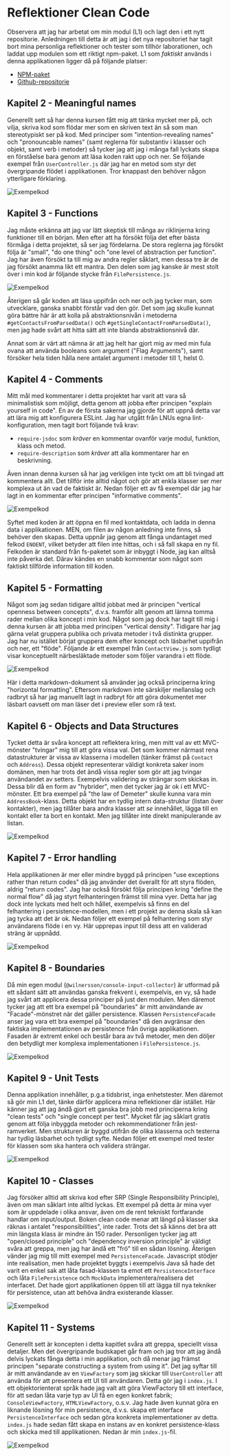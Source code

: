 # Reflektioner Clean Code

Observera att jag har arbetat om min modul (L1) och lagt den i ett nytt repositorie. Anledningen till detta
är att jag i det nya repositoriet har tagit bort mina personliga reflektioner och tester som tillhör
laborationen, och laddat upp modulen som ett riktigt npm-paket. L1 som _faktiskt_ används i denna
applikationen ligger då på följande platser:

- [NPM-paket](https://www.npmjs.com/package/@wilnersson/console-input-collector)
- [Github-repositorie](https://github.com/wilnersson/console-input-collector)

## Kapitel 2 - Meaningful names

Generellt sett så har denna kursen fått mig att tänka mycket mer på, och vilja, skriva kod som flödar
mer som en skriven text än så som man stereotypiskt ser på kod. Med principer som
"intention-revealing names" och "pronouncable names" (samt reglerna för substantiv i klasser och objekt,
samt verb i metoder) så tycker jag att jag i många fall lyckats skapa en förståelse bara genom att
läsa koden rakt upp och ner. Se följande exempel från `UserController.js` där jag har en metod som styr
det övergripande flödet i applikationen. Tror knappast den behöver någon ytterligare förklaring.

![Exempelkod](./img/code-UserController-runMainMenuItem.png)

## Kapitel 3 - Functions

Jag måste erkänna att jag var lätt skeptisk till många av riklinjerna kring funktioner till en början.
Men efter att ha försökt följa det efter bästa förmåga i detta projektet, så ser jag fördelarna.
De stora reglerna jag försökt följa är "small", "do one thing" och "one level of abstraction per function".
Jag har även försökt ta till mig av andra regler såklart, men dessa tre är de jag försökt
anamma likt ett mantra. Den delen som jag kanske är mest stolt över i min kod är följande stycke från
`FilePersistence.js`.

![Exempelkod](./img/code-FilePersistence-parseContactsData.png)

Återigen så går koden att läsa uppifrån och ner och jag tycker man, som utvecklare,
ganska snabbt förstår vad den gör. Det som jag skulle kunnat göra bättre här är att kolla på
abstraktionsnivån i metoderna `#getContactsFromParsedData()` och `#getSingleContactFromParsedData()`,
men jag hade svårt att hitta sätt att inte blanda abstraktionsnivå där.

Annat som är värt att nämna är att jag helt har gjort mig av med min fula ovana att använda booleans som
argument ("Flag Arguments"), samt försöker hela tiden hålla nere antalet argument i metoder till 1, helst 0.

## Kapitel 4 - Comments

Mitt mål med kommentarer i detta projektet har varit att vara så minimalistisk som möjligt, detta genom
att jobba efter principen "explain yourself in code". En av de första sakerna jag gjorde för att uppnå detta
var att lära mig att konfigurera ESLint. Jag har utgått från LNUs egna lint-konfiguration, men tagit bort
följande två krav:

- `require-jsdoc` som _kräver_ en kommentar ovanför varje modul, funktion, klass och metod.
- `require-description` som _kräver_ att alla kommentarer har en beskrivning.

Även innan denna kursen så har jag verkligen inte tyckt om att bli tvingad att kommentera allt. Det
tillför inte alltid något och gör att enkla klasser ser mer komplexa ut än vad de faktiskt är.
Nedan följer ett av få exempel där jag har lagt in en kommentar efter principen "informative comments".

![Exempelkod](./img/code-FilePersistence-loadContentFromFile.png)

Syftet med koden är att öppna en fil med kontaktdata, och ladda in denna data i applikationen. MEN, om filen
av någon anledning inte finns, så behöver den skapas. Detta uppnår jag genom att fånga undantaget med
felkod `ENOENT`, vilket betyder att filen inte hittas, och i så fall skapa en ny fil.
Felkoden är standard från fs-paketet som är inbyggt i Node, jag kan alltså inte påverka det.
Därav kändes en snabb kommentar som något som faktiskt tillförde information till koden.

## Kapitel 5 - Formatting

Något som jag sedan tidigare alltid jobbat med är principen "vertical openness between concepts", d.v.s.
framför allt genom att lämna tomma rader mellan olika koncept i min kod. Något som jag dock har tagit till
mig i denna kursen är att jobba med principen "vertical density". Tidigare har jag gärna velat gruppera
publika och privata metoder i två distinkta grupper. Jag har nu istället börjat gruppera dem efter koncept
och läsbarhet uppifrån och ner, ett "flöde". Följande är ett exempel från `ContactView.js` som tydligt
visar konceptuellt närbesläktade metoder som följer varandra i ett flöde.

![Exempelkod](./img/code-ContactView-printContactPage.png)

Här i detta markdown-dokument så använder jag också principerna kring "horizontal formatting". Eftersom
markdown inte särskiljer mellanslag och radbryt så har jag manuellt lagt in radbryt för att göra dokumentet
mer läsbart oavsett om man läser det i preview eller som rå text.

## Kapitel 6 - Objects and Data Structures

Tycket detta är svåra koncept att reflektera kring, men mitt val av ett MVC-mönster "tvingar" mig till att
göra vissa val. Det som kommer närmast rena datastrukturer är vissa av klasserna i modellen
(tänker främst på `Contact` och `Address`). Dessa objekt representerar väldigt konkreta saker inom domänen,
men har trots det ändå vissa regler som gör att jag tvingar användandet av setters. Exempelvis validering
av strängar som skickas in. Dessa blir då en form av "hybrider", men det tycker jag är ok i ett
MVC-mönster. Ett bra exempel på "the law of Demeter" skulle kunna vara min `AddressBook`-klass. Detta
objekt har en tydlig intern data-struktur (listan över kontakter), men jag tillåter bara andra klasser
att _se_ innehållet, lägga till en kontakt eller ta bort en kontakt. Men jag tillåter inte direkt
manipulerande av listan.

![Exempelkod](./img/code-AddressBook.png)

## Kapitel 7 - Error handling

Hela applikationen är mer eller mindre byggd på principen "use exceptions rather than return codes" då
jag använder det överallt för att styra flöden, aldrig "return codes". Jag har också försökt följa
principen kring "define the normal flow" då jag styrt felhanteringen främst till mina vyer. Detta har jag
dock inte lyckats med helt och hållet, exempelvis så finns en del felhantering i persistence-modellen, men
i ett projekt av denna skala så kan jag tycka att det är ok. Nedan följer ett exempel på felhantering som
styr användarens flöde i en vy. Här upprepas input till dess att en validerad sträng är uppnådd.

![Exempelkod](./img/code-AddressView-collectAddressStreetName.png)

## Kapitel 8 - Boundaries

Då min egen modul (`@wilnersson/console-input-collector`) är utformad på ett sådant sätt att användas
ganska frekvent i, exempelvis, en vy, så hade jag svårt att applicera dessa principer på just den modulen.
Men däremot tycker jag att ett bra exempel på "boundaries" är mitt användande av "Facade"-mönstret när det
gäller persistence. Klassen `PersistenceFacade` anser jag vara ett bra exempel på "boundaries" då den
avgränsar den faktiska implementationen av persistence från övriga applikationen. Fasaden är extremt enkel
och består bara av två metoder, men den döljer den betydligt mer komplexa implementationen i
`FilePersistence.js`.

![Exempelkod](./img/code-PersistenceFacade.png)

## Kapitel 9 - Unit Tests

Denna applikation innehåller, p.g.a tidsbrist, inga enhetstester. Men däremot så gör min L1 det, tänke
därför applicera mina reflektioner där istället. Här känner jag att jag ändå gjort ett ganska bra jobb med
principerna kring "clean tests" och "single concept per test". Mycket får jag såklart gratis genom att
följa inbyggda metoder och rekommendationer från jest-ramverket. Men strukturen är byggd utifrån de olika
klasserna och testerna har tydlig läsbarhet och tydligt syfte. Nedan följer ett exempel med tester för
klassen som ska hantera och validera strängar.

![Exempelkod](./img/code-console-input-collector-StringInput-test.png)

## Kapitel 10 - Classes

Jag försöker alltid att skriva kod efter SRP (Single Responsibility Principle), även om man såklart inte
alltid lyckas. Ett exempel på detta är mina vyer som är uppdelade i olika ansvar, även om de rent tekniskt
fortfarande handlar om input/output. Boken clean code menar att längd på klasser ska räknas i
antalet "responsibilities", inte rader. Trots det så känns det bra att min längsta klass är mindre än 150
rader. Personligen tycker jag att "open/closed principle" och "dependency inversion principle" är väldigt
svåra att greppa, men jag har ändå ett "frö" till en sådan lösning. Återigen vänder jag mig till mitt
exempel med `PersistenceFacade`. Javascript stödjer inte realisation, men hade projektet byggts i
exempelvis Java så hade det varit en enkel sak att låta fasad-klassen ta emot ett `PersistenceInterface`
och låta `FilePersistence` och `MockData` implementera/realisera det interfacet. Det hade gjort
applikationen öppen till att lägga till nya tekniker för persistence, utan att behöva ändra existerande
klasser.

![Exempelkod](./img/code-PersistenceFacade.png)

## Kapitel 11 - Systems

Generellt sett är koncepten i detta kapitlet svåra att greppa, speciellt vissa detaljer. Men det
övergripande budskapet går fram och jag tror att jag ändå delvis lyckats fånga detta i min applikation, och
då menar jag främst principen "separate constructing a system from using it". Det jag syftar till är mitt
användande av en `ViewFactory` som jag skickar till `UserController` att använda för att presentera ett UI
till användaren. Detta gör jag i `index.js`. I ett objektorienterat språk hade jag valt att göra
ViewFactory till ett interface, för att sedan låta varje typ av UI få en egen konkret fabrik;
`ConsoleViewFactory`, `HTMLViewFactory`, o.s.v. Jag hade även kunnat göra en liknande lösning för min
persistence, d.v.s. skapa ett interface `PersistenceInterface` och sedan göra konkreta implementationer av
detta. `index.js` hade sedan fått skapa en instans av en konkret persistence-klass och skicka med till
applikationen. Nedan är min `index.js`-fil.

![Exempelkod](./img/code-index.png)